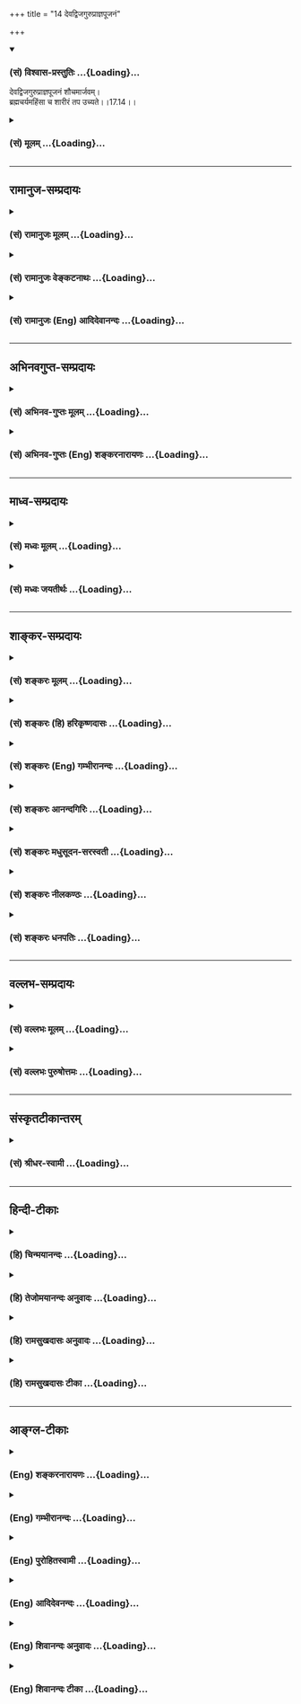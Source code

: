 +++
title = "14 देवद्विजगुरुप्राज्ञपूजनं"

+++
<div class="js_include" newlevelforh1="3" title="(सं) विश्वास-प्रस्तुतिः" unfilled url="/purANam_vaiShNavam/mahAbhAratam/06-bhIShma-parva/03-bhagavad-gItA-parva/saMskRtam/vishvAsa-prastutiH/17_shraddhA-traya-vibhA/14_devadvijaguruprAj.md">
<details open><summary><h3>(सं) विश्वास-प्रस्तुतिः ...{Loading}...</h3></summary>

देवद्विजगुरुप्राज्ञपूजनं शौचमार्जवम्।  
ब्रह्मचर्यमहिंसा च शारीरं तप उच्यते।।17.14।।
</details>
</div>
<div class="js_include collapsed" newlevelforh1="3" title="(सं) मूलम्" unfilled url="/purANam_vaiShNavam/mahAbhAratam/06-bhIShma-parva/03-bhagavad-gItA-parva/saMskRtam/mUlam/17_shraddhA-traya-vibhA/14_devadvijaguruprAj.md">
<details><summary><h3>(सं) मूलम् ...{Loading}...</h3></summary>

देवद्विजगुरुप्राज्ञपूजनं शौचमार्जवम्।  
ब्रह्मचर्यमहिंसा च शारीरं तप उच्यते।।17.14।।
</details>
</div>


_________________
## रामानुज-सम्प्रदायः
<div class="js_include collapsed" newlevelforh1="3" title="(सं) रामानुजः मूलम्" unfilled url="/purANam_vaiShNavam/mahAbhAratam/06-bhIShma-parva/03-bhagavad-gItA-parva/saMskRtam/rAmAnujaH/mUlam/17_shraddhA-traya-vibhA/14_devadvijaguruprAj.md">
<details><summary><h3>(सं) रामानुजः मूलम् ...{Loading}...</h3></summary>

।।17.14।।**देवद्विजगुरुप्राज्ञानां पूजनम्; शौचं** तीर्थस्नानादिकम्;
**आर्जवं** यथावाङ्मनःशारीरवृत्तम् **ब्रह्मचर्यं** योषित्सु
भोग्यताबुद्धियुक्तेक्षणादिरहितत्वम्; **अहिंसा** अप्राणिपीडा; एतत्
**शारीरं तप उच्यते।**

</details>
</div>
<div class="js_include collapsed" newlevelforh1="3" title="(सं) रामानुजः वेङ्कटनाथः" unfilled url="/purANam_vaiShNavam/mahAbhAratam/06-bhIShma-parva/03-bhagavad-gItA-parva/saMskRtam/rAmAnujaH/venkaTanAthaH/17_shraddhA-traya-vibhA/14_devadvijaguruprAj.md">
<details><summary><h3>(सं) रामानुजः वेङ्कटनाथः ...{Loading}...</h3></summary>

  
  
।।17.14।। आहारादीनां सात्त्विकत्वादित्रैविध्ये प्रक्रान्ते तपसः करणभेदेन
त्रैविध्योक्तिः किमर्था इत्यत्राऽऽह -- अथेति। देवद्विजगुरुप्राज्ञानां
सन्निधौ तत्तदुचितः शास्त्रोदित आचार इह पूजनमित्युच्यते। यथा --
प्रशस्तमङ्गल्यदेवायतनचतुष्पथादिप्रदक्षिणमावर्तेत मनसा वा तत्समग्रम्
इत्यादि। तथा -- प्रदक्षिणं व्रजेद्विप्रान् गामश्वत्थं हुताशनम्
इति। आसनेभ्यः समुत्तस्थुर्मानयन्तः पुरोहितम्उर्ध्वं प्राणा
ह्युत्क्रामन्ति यूनः स्थविर आगते (आयति)। अभ्यु(प्रत्यु)त्थानाभिवादाभ्यां
पुनस्तान्प्रतिपद्यते \[मनुः2।120\] इत्यादिना। तथा -- न हायनैर्न पलितैर्न
वित्तैर्न (वित्तेन न) च बन्धुभिः। ऋषयश्चक्रिरे धर्मं योऽनूचानः स नो
महान् \[मनुः2।154\] इति। शुद्धिरूपस्य फलभूतस्य शौचस्य तपस्त्वेन
विभजनायोगात्तद्धेतुमाहतीर्थस्नानादिकमिति। आर्जवस्य शारीरतपस्त्वेन
व्यपदेशार्थं वाङ्मनःकायानामैकरूप्यं शरीरप्रधानतया व्यपदिशतियथा
वाङ्मनश्शारीरवृत्तमिति। ब्रह्मचर्यं च योषित्सु भोग्यताबुद्धिवर्जनम्
इत्याद्यनुसारेणाऽऽह -- योषित्स्विति। तादृशप्रेक्षणादिकमपिस्मरणं कीर्तनं
केलिः प्रेक्षणं गुह्यभाषणम् \[द.स्मृ.7।31\] इत्यादिना मैथुनत्वेन विभज्य
स्मरन्तीति प्रागेव दर्शितम्। अत्रापीक्षणादिरहितत्व ग्रहणं ब्रह्मचर्यस्य
शारीरतपस्त्वज्ञापनाय।  
  

</details>
</div>
<div class="js_include collapsed" newlevelforh1="3" title="(सं) रामानुजः (Eng) आदिदेवानन्दः" unfilled url="/purANam_vaiShNavam/mahAbhAratam/06-bhIShma-parva/03-bhagavad-gItA-parva/saMskRtam/rAmAnujaH/english/AdidevAnandaH/17_shraddhA-traya-vibhA/14_devadvijaguruprAj.md">
<details><summary><h3>(सं) रामानुजः (Eng) आदिदेवानन्दः ...{Loading}...</h3></summary>

17.14 The worship of the gods, the twice-born, preceptors and
enlightened ones; purity, viz., by ablutions in sacred water;
uprightness, viz., bodily action in accordance with the mind;
continence, viz., absence of looking at women etc., considering them as
objcts of pleasure; non-injury, viz., not hurting any being - these
constitute the austerity of the body.

</details>
</div>


_________________
## अभिनवगुप्त-सम्प्रदायः
<div class="js_include collapsed" newlevelforh1="3" title="(सं) अभिनव-गुप्तः मूलम्" unfilled url="/purANam_vaiShNavam/mahAbhAratam/06-bhIShma-parva/03-bhagavad-gItA-parva/saMskRtam/abhinava-guptaH/mUlam/17_shraddhA-traya-vibhA/14_devadvijaguruprAj.md">
<details><summary><h3>(सं) अभिनव-गुप्तः मूलम् ...{Loading}...</h3></summary>

।।17.14 -- 17.16।। देवेत्यादि मानसमुच्यते इत्यन्तम्। आर्जवम् -- ऋजुता।
अगोप्यविषया धृष्टता सत्यमिति अस्यैव स्वरूपनिरूपणं प्रियहितम् इत्यनेन
क्रियते। प्रियं च तत्काले हितं च कालान्तरे। ईदृशं च वाक्यं
सत्यमित्युच्यते न तु यथावृत्तकथनमात्रम् +++(N यथावद्वृत्त -- )+++। भावःआशयः;
तस्य सम्यक् शुद्धिः भावसंशुद्धिः +++(S;;N omit भावसंशुद्धिः )+++।

</details>
</div>
<div class="js_include collapsed" newlevelforh1="3" title="(सं) अभिनव-गुप्तः (Eng) शङ्करनारायणः" unfilled url="/purANam_vaiShNavam/mahAbhAratam/06-bhIShma-parva/03-bhagavad-gItA-parva/saMskRtam/abhinava-guptaH/english/shankaranArAyaNaH/17_shraddhA-traya-vibhA/14_devadvijaguruprAj.md">
<details><summary><h3>(सं) अभिनव-गुप्तः (Eng) शङ्करनारायणः ...{Loading}...</h3></summary>

17.14 See Comment under 17.16

</details>
</div>


_________________
## माध्व-सम्प्रदायः
<div class="js_include collapsed" newlevelforh1="3" title="(सं) मध्वः मूलम्" unfilled url="/purANam_vaiShNavam/mahAbhAratam/06-bhIShma-parva/03-bhagavad-gItA-parva/saMskRtam/madhvaH/mUlam/17_shraddhA-traya-vibhA/14_devadvijaguruprAj.md">
<details><summary><h3>(सं) मध्वः मूलम् ...{Loading}...</h3></summary>

।।17.14।। Sri Madhvacharya did not comment on this sloka.,

</details>
</div>
<div class="js_include collapsed" newlevelforh1="3" title="(सं) मध्वः जयतीर्थः" unfilled url="/purANam_vaiShNavam/mahAbhAratam/06-bhIShma-parva/03-bhagavad-gItA-parva/saMskRtam/madhvaH/jayatIrthaH/17_shraddhA-traya-vibhA/14_devadvijaguruprAj.md">
<details><summary><h3>(सं) मध्वः जयतीर्थः ...{Loading}...</h3></summary>

।।17.14।। Sri Jayatirtha did not comment on this sloka.  
  

</details>
</div>


_________________
## शाङ्कर-सम्प्रदायः
<div class="js_include collapsed" newlevelforh1="3" title="(सं) शङ्करः मूलम्" unfilled url="/purANam_vaiShNavam/mahAbhAratam/06-bhIShma-parva/03-bhagavad-gItA-parva/saMskRtam/shankaraH/mUlam/17_shraddhA-traya-vibhA/14_devadvijaguruprAj.md">
<details><summary><h3>(सं) शङ्करः मूलम् ...{Loading}...</h3></summary>

।।17.14।। --,देवाश्च द्विजाश्च गुरवश्च प्राज्ञाश्च देवद्विजगुरुप्राज्ञाः
तेषां पूजनं **देवद्विजगुरुप्राज्ञपूजनम्; शौचम्; आर्जवम्** ऋजुत्वम्;
**ब्रह्मचर्यम् अहिंसा च** शरीरनिर्वर्त्यं **शारीरं** शरीरप्रधानैः
सर्वैरेव कार्यकरणैः कर्त्रादिभिः साध्यं शारीरं **तपः उच्यते।** पञ्चैते
तस्य हेतवः (गीता 18।15) इति हि वक्ष्यति।।

</details>
</div>
<div class="js_include collapsed" newlevelforh1="3" title="(सं) शङ्करः (हि) हरिकृष्णदासः" unfilled url="/purANam_vaiShNavam/mahAbhAratam/06-bhIShma-parva/03-bhagavad-gItA-parva/saMskRtam/shankaraH/hindI/harikRShNadAsaH/17_shraddhA-traya-vibhA/14_devadvijaguruprAj.md">
<details><summary><h3>(सं) शङ्करः (हि) हरिकृष्णदासः ...{Loading}...</h3></summary>

।।17.14।। अब तीन प्रकारका तप कहा जाता है --, देव; ब्राह्मण; गुरु और
बुद्धिमान्ज्ञानी इन सबका पूजन; शौच -- पवित्रता; आर्जव -- सरलता;
ब्रह्मचर्य और अहिंसा यह सब शरीरसम्बन्धी -- शरीरद्वारा किये जानेवाले तप
कहे जाते हैं अर्थात् शरीर जिनमें प्रधान है; ऐसे समस्त कार्य और करणोंसे
जो कर्ताद्वारा किये जायँ वे शरीरसम्बन्धी तप कहलाते हैं। आगे यह कहेंगे भी
कि उन ( सबकर्मों ) के ये पाँच कारण हैं इत्यादि।

</details>
</div>
<div class="js_include collapsed" newlevelforh1="3" title="(सं) शङ्करः (Eng) गम्भीरानन्दः" unfilled url="/purANam_vaiShNavam/mahAbhAratam/06-bhIShma-parva/03-bhagavad-gItA-parva/saMskRtam/shankaraH/english/gambhIrAnandaH/17_shraddhA-traya-vibhA/14_devadvijaguruprAj.md">
<details><summary><h3>(सं) शङ्करः (Eng) गम्भीरानन्दः ...{Loading}...</h3></summary>

17.14 Deva-dvija-guru-pujanam, the worship of gods, twice-borns,
venerable persons and the wise; saucam, purity; arjavam,
straightforwardness; brahmacarayam, celibacy; and ahimsa, non-injury;
ucyate, are said to be; sariram, bodily; tapah, austerity, austerity
accomplished through the body: that which can be performed by the agent,
etc. \[See 18. 13-15.-Tr.\], (i.e.) with the whole group of body and
organs, in which the body predominates; for the Lord will say, 'these
five are its causes' (18.15).

</details>
</div>
<div class="js_include collapsed" newlevelforh1="3" title="(सं) शङ्करः आनन्दगिरिः" unfilled url="/purANam_vaiShNavam/mahAbhAratam/06-bhIShma-parva/03-bhagavad-gItA-parva/saMskRtam/shankaraH/AnandagiriH/17_shraddhA-traya-vibhA/14_devadvijaguruprAj.md">
<details><summary><h3>(सं) शङ्करः आनन्दगिरिः ...{Loading}...</h3></summary>

।।17.14।। सात्त्विकादिभावं निरूपयितुं सर्वस्य तपसः स्वरूपं त्रिविधं
निरूपयति -- **अथेति।** तत्र शारीरं तपो निर्दिशति -- **देवेति।** देवा
ब्रह्मविष्णुशिवादयः; द्विजाः पूज्यपूज्यत्वाद्विजोत्तमाः; गुरवः
पित्रादयः; प्राज्ञाः पण्डिता विदितवेदितव्यास्तेषां पूजनं
प्रणामशुश्रूषादि शौचं मृज्जलाभ्यां शरीरशोधनम्; आर्जवमृजुत्वं
विहितप्रतिषिद्धयोरेकरूपप्रवृत्तिनिवृत्तिमत्त्वं; ब्रह्मचर्यं
मैथुनासमाचरणम्; अहिंसा प्राणिनामपीडनम्। शरीरमात्रनिर्वर्त्यत्वमस्य तपसः
संभवतीति मत्वा विशिनष्टि -- **शारीरेति।** कथं कर्त्रादिसाध्यत्वे तपसः
शारीरत्वं शारीरत्वे वा कथं कर्त्रादिसाध्यत्वमित्याशङ्क्याह --
**पञ्चेति।**

</details>
</div>
<div class="js_include collapsed" newlevelforh1="3" title="(सं) शङ्करः मधुसूदन-सरस्वती" unfilled url="/purANam_vaiShNavam/mahAbhAratam/06-bhIShma-parva/03-bhagavad-gItA-parva/saMskRtam/shankaraH/madhusUdana-sarasvatI/17_shraddhA-traya-vibhA/14_devadvijaguruprAj.md">
<details><summary><h3>(सं) शङ्करः मधुसूदन-सरस्वती ...{Loading}...</h3></summary>

।।17.14।। क्रमप्राप्तस्य तपसः सात्त्विकादिभेदं कथयितुं
शारीरवाचिकमानसभेदेन तस्य त्रैविध्यमाह त्रिभिः -- देवद्विजेत्यादिना। देवा
ब्रह्मविष्णुशिवसूर्याग्निदुर्गादयः; द्विजा द्विजातयो ब्राह्मणाः; गुरवः
पितृमात्राचार्यादयः; प्राज्ञाः पण्डिता विदितवेदतदुपकरणार्थास्तेषां पूजनं
प्रणामशुश्रूषादि यथाशास्त्रं; शौचं मृज्जलाभ्यां शरीरशोधनं;
आर्जवमकौटिल्यं भावशुद्धिशब्देन मानसे तपसि वक्ष्यति; शारीरं त्वार्जवं
विहितप्रतिषिद्धयोरेकरूपप्रवृत्तिनिवृत्तिशालित्वं; ब्रह्मचर्यं
निषिद्धमैथुननिवृत्तिः; अहिंसाऽशास्त्रप्राणिपीडनाभावः।
चकारादस्तेयापरिग्रहावपि। शारीरं शरीरप्रधानैः कर्त्रादिभिः साध्यं नतु
केवलेन शरीरेण। पञ्चैते तस्य हेतव इति हि वक्ष्यतीत्थं शारीरं तप उच्यते।

</details>
</div>
<div class="js_include collapsed" newlevelforh1="3" title="(सं) शङ्करः नीलकण्ठः" unfilled url="/purANam_vaiShNavam/mahAbhAratam/06-bhIShma-parva/03-bhagavad-gItA-parva/saMskRtam/shankaraH/nIlakaNThaH/17_shraddhA-traya-vibhA/14_devadvijaguruprAj.md">
<details><summary><h3>(सं) शङ्करः नीलकण्ठः ...{Loading}...</h3></summary>

।।17.14।। देवाः विष्ण्वाद्याः; द्विजा ब्राह्मणाः; गुरवो
मातृपित्राचार्यादयः; प्राज्ञाः ब्रह्मनिष्ठाः; तेषां पूजनम्।
आर्जवमकौटिल्यम्।

</details>
</div>
<div class="js_include collapsed" newlevelforh1="3" title="(सं) शङ्करः धनपतिः" unfilled url="/purANam_vaiShNavam/mahAbhAratam/06-bhIShma-parva/03-bhagavad-gItA-parva/saMskRtam/shankaraH/dhanapatiH/17_shraddhA-traya-vibhA/14_devadvijaguruprAj.md">
<details><summary><h3>(सं) शङ्करः धनपतिः ...{Loading}...</h3></summary>

।।17.14।। एवं हानादानार्थ यज्ञत्रैविध्यं विभज्य तपसः सात्त्विकादिभावं
निरुपयितुं सर्वस्य तस्य त्रिविधं स्वरुपं प्रथममाह त्रिभिः। देवाः
ब्रह्मविष्णुशिवादयः; द्विजाः पूज्यत्वात् द्विजोत्तमाः; गुरवः
पित्राचार्यादयः; प्राज्ञाः पण्डिताः विदितवेद्याः
तेषां,प्रणामशुश्रूषादिना पूजनम्; शौचं मृज्जलाभ्यां शरीरशोधनं; आर्जवं
ऋजुत्वं विहितनिषिद्धयोरेकरुपप्रवृत्तिनिवृत्तित्वम्; ब्रह्मचर्यं
प्रतिषिद्धमैथुनासमाचरणम्; अहिंसा प्राणिनामपीडनम्।
चकालोऽस्तेयादिसमुच्चयार्थः। शरीरनिर्वर्त्यं शारीरं शरीरप्रधानैः सर्वैरेव
कर्त्रादिभिः साध्यं शारीरं तप उच्यते। अधिष्ठानं तथा कर्ता करणं च
पृथग्विधम्। विविधाश्च पृथक्टेष्टा दैवं चैवात्र
पञ्चमम्।। शरीरवाङ्गनोभिर्यत्कर्म प्रारभते नरः। न्याध्यं वा विपरीतं वा
पञ्चैते तस्य हेतवः इति वक्ष्यमाणत्वात्।

</details>
</div>


_________________
## वल्लभ-सम्प्रदायः
<div class="js_include collapsed" newlevelforh1="3" title="(सं) वल्लभः मूलम्" unfilled url="/purANam_vaiShNavam/mahAbhAratam/06-bhIShma-parva/03-bhagavad-gItA-parva/saMskRtam/vallabhaH/mUlam/17_shraddhA-traya-vibhA/14_devadvijaguruprAj.md">
<details><summary><h3>(सं) वल्लभः मूलम् ...{Loading}...</h3></summary>

।।17.14।। तपसः सात्त्विकादिभेदं दर्शयितुं प्रथमं तावच्छरीरादिभेदमाह
त्रिभिः देवेति। देवेत्यारभ्य मानसमुच्यते इत्यन्तं सुगमम्।

</details>
</div>
<div class="js_include collapsed" newlevelforh1="3" title="(सं) वल्लभः पुरुषोत्तमः" unfilled url="/purANam_vaiShNavam/mahAbhAratam/06-bhIShma-parva/03-bhagavad-gItA-parva/saMskRtam/vallabhaH/puruShottamaH/17_shraddhA-traya-vibhA/14_devadvijaguruprAj.md">
<details><summary><h3>(सं) वल्लभः पुरुषोत्तमः ...{Loading}...</h3></summary>

  
  
।।17.14।। अथ यज्ञानन्तरं तपसः प्रतिज्ञातत्वात् तपसस्त्रैविध्यं वक्तुं;
तस्य च शरीरवाङ्मनोभेदेन त्रिविधत्वात्तत्ति्रतयनिरूपणपूर्वकं
त्रैविध्यकथनार्थं शारीरादिकत्रयमाह -- देवद्विजेति त्रयेण। देवाः
ब्रह्माद्याः; द्विजाः वेदैकनिष्ठाः; गुरवः सरहस्यमन्त्रोपदेष्टारः;
प्राज्ञाः पण्डिताः शास्त्रपरिनिष्ठितबुद्धयः; तेषां पूजनं यथाविधि। शौचं
मृदादिना; आर्जवं ऋजुता; ब्रह्मचर्यं इन्द्रियनिग्रहः; अहिंसा
परद्रोहराहित्यं; चकारेणेर्प्यादयः। एतत्सर्वं शारीरं शरीरसम्बन्धि तप
उच्यते कथ्यते इत्यर्थः।  
  

</details>
</div>


_________________
## संस्कृतटीकान्तरम्
<div class="js_include collapsed" newlevelforh1="3" title="(सं) श्रीधर-स्वामी" unfilled url="/purANam_vaiShNavam/mahAbhAratam/06-bhIShma-parva/03-bhagavad-gItA-parva/saMskRtam/shrIdhara-svAmI/17_shraddhA-traya-vibhA/14_devadvijaguruprAj.md">
<details><summary><h3>(सं) श्रीधर-स्वामी ...{Loading}...</h3></summary>

।।17.14।। तपसः सात्त्विकादिभेदं दर्शयितुं प्रथमं तावच्छरीरादिभेदेन तस्य
त्रैविध्यमाह **-- देवद्विजेति त्रिभिः।** प्राज्ञा गुरुव्यतिरिक्ता
अन्येऽपि तत्त्वविदः। देवब्राह्मणादिपूजनं शौचादिकं शारीरं शरीरनिवर्त्यं
तप उच्यते।

</details>
</div>


_________________
## हिन्दी-टीकाः
<div class="js_include collapsed" newlevelforh1="3" title="(हि) चिन्मयानन्दः" unfilled url="/purANam_vaiShNavam/mahAbhAratam/06-bhIShma-parva/03-bhagavad-gItA-parva/hindI/chinmayAnandaH/17_shraddhA-traya-vibhA/14_devadvijaguruprAj.md">
<details><summary><h3>(हि) चिन्मयानन्दः ...{Loading}...</h3></summary>

।।17.14।। देव; द्विज; गुरु और ज्ञानी जनों का पूजन अपने आराध्य के साथ
तादात्म्य बनाये रखने की साधना पूजा कहलाती है। इस पूजा के फलस्वरूप पूजक
अपने आराध्य के गुणों से सम्पन्न हो जाता है। नैतिक विकास एवं सांस्कृतिक
उन्नति का उपाय यह पूजन ही है। यह बहुत कुछ चुम्बकीकरण की स्पर्शविधि के
समान ही है। जो पुरुष अपने व्यक्तित्व के प्रतिबन्धनों से मुक्त होना चाहता
है; उसको अपने आराध्य आदर्श (देव) के प्रति श्रद्धा और भक्ति; आदर और
सम्मान का भाव होना अत्यावश्यक है। उसी प्रकार; जिन सत्पुरुषों ने इस आदर्श
को प्रस्तुत किया उन द्विजों (ब्राह्मणों) के प्रति तथा उपदेष्टा गुरु और
इस आदर्श के अनुमोदक ज्ञानी जनों के प्रति भी वही भक्ति भाव होना
चाहिए। द्विज इस शब्द का वाच्यार्थ है वह व्यक्ति जो दो बार जन्मा हो । यह
शब्द ब्राह्मणों का सूचक है और ब्रह्मवित् पुरुष को ही ब्राह्मण कहते हैं।
माता के गर्भ से जन्म लेने पर सभी मनुष्य एक समान ही होते हैं। यद्यपि
सबमें बौद्धिक क्षमता और सुन्दरता होती है; परन्तु उसके साथ ही अनेक नैतिक
दोष भी होते हैं। हम एक गर्भ से तो मुक्त होते हैं परन्तु प्रकृति की जड़
उपाधियों के गर्भ में बन्धे ही रहते हैं इन उपाधियों के तादात्म्य से स्वयं
को मुक्त कर अपने आत्मस्वरूप के परमानन्द में निष्ठा प्राप्त करना ही दूसरा
जन्म माना जाता है। इसलिए आत्मानुभवी पुरुष को द्विज कहा जाता है। शौच और
सरलता शरीर की स्वच्छता के साथसाथ आसपास के वातावरण की स्वच्छता की ओर भी
साधक को ध्यान देना चाहिए। यह बाह्य शुद्धि ही यहाँ शौच शब्द से इंगित की
गयी है। उसी प्रकार साधक के बाह्य व्यवहार में सरलता होनी चाहिए। कुटिलता
के कारण व्यक्तित्व के विभाजन की आशंका बनी रहती है। ऐसे विभाजित पुरुष के
मन का सन्तुलन; सार्मथ्य और शान्ति नष्ट हो जाती है। ब्रह्मचर्य सदैव
ब्रह्मस्वरूप में रमने के स्वभाव को ही ब्रह्मचर्य कहते हैं। यह रमण तब तक
संभव नहीं हो सकता जब तक हमारा शरीर और मन विषयोपभोगों से विरत नहीं होता
है। इसलिए; इन्द्रियों व मन के संयम को भी ब्रह्मचर्य की संज्ञा प्रदान की
गयी है। जैसे; मेडिकल कालेज में प्रवेश प्राप्त कर लेने पर ही विद्यार्थी
को डाक्टर कहा जाने लगता है; क्योंकि उसका साध्य तब दूर नहीं रह
जाता। अहिंसा किसी भी प्राणी को पीड़ा न पहुँचाने का नाम ही अहिंसा है। जीवन
में; जाने या अनजाने किसी प्राणी को कदापि शारीरिक पीड़ा न पहुँचाना असम्भव
है। परन्तु अपने मन में हिंसा का भाव कभी न आने देना चाहिए; और तब
अपरिहार्य शारीरिक पीड़ा भी कल्याण कारक हो सकती है। उदाहरणार्थ; एक शल्य
चिकित्सक के द्वारा रोगी को दिया गया शारीरिक कष्ट रोगी के लिए कल्याण कारक
ही सिद्ध होता है। उस चिकित्सक की दृष्टि से यह अहिंसा ही है। उपर्युक्त
पूजनादि साधनाओं में शरीर की प्रधानता होने से उन्हें शरीर तप कहा गया
है। तप का अर्थ शरीर उत्पीड़न ही नहीं है। वस्तुत; तप तो वह विवेकपूर्ण जीवन
पद्धति है; जिसके द्वारा हम अपनी समस्त शक्तियों के अपव्यय को अवरुद्ध कर
उनका संचय कर सकते हैं। नई शक्तियों को प्राप्त कर उनका संचय करना और
तत्पश्चात् उनका रचनात्मक कार्यों में प्रयोग करना यह सम्पूर्ण योजना तप
शब्द के व्यापक अर्थ में समाविष्ट है। ऐसे विवेकपूर्ण तप को यहाँ वास्तविक
शरीर तप के रूप में प्रमाणित किया गया है। अब; अगले श्लोक में वाङ्मय (वाणी
संबंधी) तप को बताते हैं

</details>
</div>
<div class="js_include collapsed" newlevelforh1="3" title="(हि) तेजोमयानन्दः अनुवादः" unfilled url="/purANam_vaiShNavam/mahAbhAratam/06-bhIShma-parva/03-bhagavad-gItA-parva/hindI/tejomayAnandaH/anuvAdaH/17_shraddhA-traya-vibhA/14_devadvijaguruprAj.md">
<details><summary><h3>(हि) तेजोमयानन्दः अनुवादः ...{Loading}...</h3></summary>

।।17.14।। देव, द्विज (ब्राह्मण), गुरु और ज्ञानी जनों का पूजन, शौच, आर्जव
(सरलता), ब्रह्मचर्य और अहिंसा, यह शरीर संबंधी तप कहा जाता है।।

</details>
</div>
<div class="js_include collapsed" newlevelforh1="3" title="(हि) रामसुखदासः अनुवादः" unfilled url="/purANam_vaiShNavam/mahAbhAratam/06-bhIShma-parva/03-bhagavad-gItA-parva/hindI/rAmasukhadAsaH/anuvAdaH/17_shraddhA-traya-vibhA/14_devadvijaguruprAj.md">
<details><summary><h3>(हि) रामसुखदासः अनुवादः ...{Loading}...</h3></summary>

।।17.14।। देवता, ब्राह्मण, गुरुजन और जीवन्मुक्त महापुरुषका पूजन करना,
शुद्धि रखना, सरलता, ब्रह्मचर्यका पालन करना और हिंसा न करना -- यह
शरीरसम्बन्धी तप कहा जाता है।

</details>
</div>
<div class="js_include collapsed" newlevelforh1="3" title="(हि) रामसुखदासः टीका" unfilled url="/purANam_vaiShNavam/mahAbhAratam/06-bhIShma-parva/03-bhagavad-gItA-parva/hindI/rAmasukhadAsaH/TIkA/17_shraddhA-traya-vibhA/14_devadvijaguruprAj.md">
<details><summary><h3>(हि) रामसुखदासः टीका ...{Loading}...</h3></summary>

।।17.14।।***व्याख्या --***  **देवद्विजगुरुप्राज्ञपूजनम् --** यहाँ देव
शब्द मुख्यरूपसे विष्णु; शङ्कर; गणेश; शक्ति और सूर्य -- इन पाँच
ईश्वरकोटिके देवताओंके लिये आया है। इन पाँचोंमें जो अपना इष्ट है; जिसपर
अधिक श्रद्धा है; उसका निष्कामभावसे पूजन करना चाहिये **(टिप्पणी प₀
849.2)**। बारह आदित्य; आठ वसु; ग्यारह रुद्र और दो अश्विनीकुमार -- ये
तैंतीस शास्त्रोक्त देवता भी देव शब्दके अन्तर्गत आते हैं। यज्ञ; तीर्थ;
व्रत आदिमें; दीपमालिका आदि विशेष पर्वोंमें और जातकर्म; चूड़ाकर्म;
यज्ञोपवीत; विवाह आदि संस्कारोंके समय जिन देवताओंके पूजनका शास्त्रोंमें
विधान आता है; उन सब देवताओंको भी देव शब्दके अन्तर्गत मानना चाहिये। इन
देवताओंका यथावसर पूजन करनेके लिये शास्त्रोंकी आज्ञा है। अतः हमें तो केवल
शास्त्रमर्यादाको सुरक्षित रखनेके लिये अपना कर्तव्य समझकर निष्कामभावसे
इनका पूजन करना है -- ऐसे भावसे इन देवताओंका भी यथावसर पूजन करना चाहिये।
तात्पर्य है कि शास्त्रोंने जिनजिन तिथि; वार; नक्षत्र; आदिके दिन जिनजिन
देवताओंका पूजन करनेका विधान बताया है; उनउन तिथि आदिके दिन उनउन देवताओंका
पूजन करना चाहिये।**द्विज** शब्द ब्राह्मण; क्षत्रिय और वैश्य -- इन
तीनोंका वाचक हैं परन्तु यहाँ पूजनका विषय होनेसे इसे केवल ब्राह्मणका ही
वाचक समझना चाहिये; क्षत्रिय और वैश्यका नहीं। जिनसे हमें शिक्षा प्राप्त
होती है; ऐसे हमारे मातापिता बड़ेबूढ़े; कुलके आचार्य; पढ़ानेवाले अध्यापक
और आश्रम; अवस्था; विद्या आदिमें जो हमारेसे बड़े हैं; उन सभीको गुरु
शब्दके अन्तर्गत समझना चाहिये। द्विज (ब्राह्मण) एवं अपने मातापिता; आचार्य
आदि गुरुजनोंकी आज्ञाका पालन करना; उनकी सेवा करना और उनकी प्रसन्नता
प्राप्त करना तथा पत्रपुष्प; आरती आदिसे उनकी पूजा करना -- यह सब उनका पूजन
है। यहाँ **प्राज्ञ** शब्द जीवन्मुक्त महापुरुषके लिये आया है। यदि वह वर्ण
और आश्रममें ऊँचा होता; तो द्विज पदमें आ जाता और यदि शरीरके सम्बन्धमें
(जन्म और विद्यासे) बड़ा होता; तो गुरु पदमें आ जाता। इसलिये जो वर्ण और
आश्रममें ऊँचा नहीं है एवं जिसके साथ गुरुका सम्बन्ध भी नहीं है -- ऐसे
तत्त्वज्ञ महापुरुषको यहाँ प्राज्ञ कहा गया है। ऐसे जीवन्मुक्त महापुरुषके
वचनोंका; सिद्धान्तोंका आदर करते हुए उनके अनुसार अपना जीवन बनाना ही
वास्तवमें उसका पूजन है। वास्तवमें देखा जाय तो द्विज और गुरु तो सांसारिक
दृष्टिसे आदरणीय हैं; पूजनीय हैं परन्तु प्राज्ञ (जीवन्मुक्त) तो
आध्यात्मिक दृष्टिसे आदरणीय -- पूजनीय है। अतः जीवन्मुक्तका हृदयसे आदर
करना चाहिये क्योंकि केवल बाहरी (बाह्य दृष्टिसे) आदर ही आदर नहीं है;
प्रत्युत हृदयका आदर ही वास्तविक आदर है; पूजन है।**शौचम्** **--** जल;
मृत्तिका आदिसे शरीरको पवित्र बनानेका नाम शौच है। शारीरिक शुद्धिसे
अन्तःकरणकी शुद्धि होती है।  
  
**शौचात्स्वाङ्गजुगुप्सा परैरसंसर्गः।** (योगदर्शन 2। 40)शौचसे अपने
शरीरमें घृणा होगी कि हम इस शरीरको रातदिन इतना साफ करते हैं; फिर भी इससे
मल; मूत्र; पसीना; नाकका कफ; आँख और कानकी मैल; लार; थूक आदि निकलते ही
रहते हैं। यह शरीर हड्डी; मांस; मज्जा आदि घृणित (अपवित्र) चीजोंका बना हुआ
है। इस हड्डीमाँसके थैलेमें तोलाभर भी कोई शुद्ध; पवित्र; निर्मल और
सुगन्धयुक्त वस्तु नहीं है। यह केवल गंदगीका पात्र है। इसमें कोरी
मलिनताहीमलिनता भरी पड़ी है। यह केवल मलमूत्र पैदा करनेकी एक फैक्टरी है;
मशीन है। इस प्रकार शरीरकी अशुद्धि; मलिनताका ज्ञान होनेसे मनुष्य शरीरसे
ऊँचा उठ जाता है। शरीरसे ऊँचा उठनेपर उसको वर्ण; आश्रम; अवस्था आदिको लेकर
अपनेमें बड़प्पनका अभिमान नहीं होता। इन्हीं बातोंके लिये शौच रखा जाता
है। आजकल प्रायः लोग कहते हैं कि जो शौचाचार रखते हैं; वे तो दूसरोंका अपमान
करते हैं; दूसरोंसे घृणा करते हैं। उनका ऐसे कहना बिलकुल गलत है क्योंकि
शौचका फल यह नहीं बताया गया कि तुम दूसरोंका तिरस्कार करो; प्रत्युत यह
बताया गया कि इससे दूसरोंके साथ संसर्ग नहीं होगा -- **परैरसंसर्गः।**
तात्पर्य है कि शरीरमात्रसे ग्लानि हो जायगी कि ये सब पुतले ऐसे ही अशुद्ध
हैं। जैसे; मिट्टीके ढेलेको जलसे धोते चले जायँ; तो अन्तमें वह सब (गलकर)
समाप्त हो जायगा; पर उसमें मिट्टीके सिवाय कोई बढ़िया चीज नहीं मिलेगी ऐसे
ही शरीरको कितना ही शुद्ध करते रहें; पर वह कभी शुद्ध होगा नहीं क्योंकि
इसके मूलमें ही अशुद्धि है -- **स्थानाद्
बीजादुपष्टम्भान्निःस्यन्दान्निधनादपि।  
  
** कायमाधेयशौचत्वात् पण्डिता ह्यशुचिं विदुः।। (योगदर्शन 2। 5 का
व्यासभाष्य) विद्वान् लोग शरीरको स्थान (माताके उदरमें स्थित); बीज
(मातापिताके रजोवीर्यसे उद्भूत); उपष्टम्भ (खायेपीये हुए आहारके रससे
परिपुष्ट); निःस्यन्द (मल; मूत्र; थूक; लार; स्वेद आदि स्रावसे युक्त);
निधन (मरणधर्मा) और आधेय शौच (जलमृत्तिका आदिसे प्रक्षालित करनेयोग्य)
होनेके कारण अपवित्र मानते हैं। **आर्जवम् --** शरीरकी ऐंठअकड़का त्याग
करके उठने; बैठने आदि शारीरिक क्रियाओंको सीधीसरलतासे करनेका नाम आर्जव है।
अभिमान अधिक होनेसे ही शरीरमें टेढ़ापन आता है। अतः जो अपना कल्याण चाहता
है; ऐसे साधकको अपनेमें अभिमान नहीं रखना चाहिये। निरभिमानता होनेसे
शरीरमें और शरीरकी चलने; उठने; बैठने; बोलने; देखने आदि सभी क्रियाओंमें
स्वाभाविक ही सरलता आ जाती है; जो आर्जव है।  
  
**ब्रह्मचर्यम् --** ये आठ क्रियाएँ ब्रह्मचर्यको भंग करनेवाली हैं -- (1)
पहले कभी स्त्रीसङ्ग किया है; उसको याद करना; (2) स्त्रियोंसे रागपूर्वक
बातें करना; (3) स्त्रियोंके साथ हँसीदिल्लगी करना; (4) स्त्रियोंकी तरफ
रागपूर्वक देखना; (5) स्त्रियोंके साथ एकान्तमें बातें करना; (6) मनमें
स्त्रीसङ्गका संकल्प करना; (7) स्त्रीसङ्गका पक्का विचार करना और (8)
साक्षात् स्त्रीसङ्ग करना। ये आठ प्रकारके मैथुन विद्वानोंने बतायें हैं
**(टिप्पणी प₀ 851.1)**। इनमेंसे कोई भी क्रिया कभी न हो; उसका नाम
ब्रह्मचर्य है। ब्रह्मचारी; वानप्रस्थ और संन्यासी -- इन तीनोंका तो बिलकुल
ही वीर्यपात नहीं होना चाहिये और न ऐसा संकल्प ही होना चाहिये। गृहस्थ केवल
सन्तानार्थ शास्त्रविधिके अनुसार ऋतुकालमें स्त्रीसङ्ग करता है; तो वह
गृहस्थाश्रममें रहता हुआ भी ब्रह्मचारी माना जाता है। विधवाओंके विषयमें भी
ऐसी ही बात आती है कि जो स्त्री अपने पतिके रहते पातिव्रतधर्मका पालन करती
रही है और पतिकी मृत्युके बाद ब्रह्मचर्य धर्मका,पालन करती है; उस विधवाकी
वही गति होती है; जो आबाल ब्रह्मचारीकी होती है।  
  
वास्तवमें तो **ब्रह्मचारिव्रते स्थितः** (गीता 6। 14) -- ब्रह्मचारीके
व्रतमें स्थित रहना ही ब्रह्मचर्य है। परन्तु इसमें भी यदि स्वप्नदोष हो
जाय अथवा प्रमेह आदि शरीरकी खराबीसे वीर्यपात हो जाय; तो उसे
ब्रह्मचर्यभङ्ग नहीं माना गया है। भीतरके भावोंमें गड़बड़ी आनेसे जो
वीर्यपात आदि होते हैं; वही ब्रह्मचर्यभङ्ग माना गया है। कारण कि
ब्रह्मचर्यका भावोंके साथ सम्बन्ध है। इसलिये ब्रह्मचर्यका पालन करनेवालेको
चाहिये कि अपने भाव शुद्ध रखनेके लिये वह अपने मनको परस्त्रीकी तरफ कभी
जाने ही न दे। सावधानी रखनेपर कभी मन चला भी जाय; तो भीतरमें यह दृढ़ विचार
रखे कि यह मेरा काम नहीं है; मैं ऐसा काम करूँगा ही नहीं क्योंकि मेरा
ब्रह्मचर्यपालन करनेका पक्का विचार है मैं ऐसा काम कैसे कर सकता
हूँ**अहिंसा --** सभी प्रकारकी हिंसाका अभाव अहिंसा है। हिंसा स्वार्थ;
क्रोध; लोभ और मोह(मूढ़ता) को लेकर होती है। जैसे; अपने स्वार्थमें आकर
किसीका धन दबा लिया; दूसरोंका नुकासन करा दिया -- यह स्वार्थ को लेकर हिंसा
है। क्रोधमें आकर किसीको थोड़ी चोट पहुँचायी; ज्यादा चोट पहुँचायी अथवा
खत्म ही कर दिया -- यह क्रोध को लेकर हिंसा है। चमड़ा मिलेगा; मांस मिलेगा;
इसके लिये किसी पशुको मार दिया अथवा धनके कारण किसीको मार दिया -- यह लोभ
को लेकर हिंसा है। रास्तेपर चलतेचलते किसी कुत्तेको लाठी मार दी; वृक्षकी
डाली तोड़ दी; किसी घासको ही तोड़ दिया; किसीको ठोकर मार दी; तो इसमें न
क्रोध है; न लोभ है और न कुछ मिलनेकी सम्भावना ही है -- यह मोह (मूढ़ता) को
लेकर हिंसा है। अहिंसामें इन सभी हिंसाओंका अभाव है **(टिप्पणी प₀
851.2)**।**शारीरं तप उच्यते --** देव आदिका पूजन; शौच; आर्जव; ब्रह्मचर्य
और अहिंसा -- यह पाँच प्रकारका,शारीरिक तप कहा गया है। इस शारीरिक तपमें
तीर्थ; व्रत; संयम आदि भी ले लेने चाहिये।  
  
जब कष्ट उठाना पड़ता है; तपन होती है; तब वह तप होता है परन्तु उपर्युक्त
शारीरिक तपमें तो ऐसी कोई बात नहीं है; फिर यह तप किस प्रकार हुआ कष्ट
उठाकर जो तप किया जाता है; वह वास्तवमें श्रेष्ठ कोटिका तप नहीं है। तपमें
कष्टकी मुख्यता रखनेवालोंको भगवान्ने **आसुरनिश्चयान्** (17। 6) -- आसुर
निश्चयवाले बताया है। तप तो वही श्रेष्ठ है; जिसमें उच्छृङ्खल वृत्तियोंको
रोककर शास्त्र; कुलपरम्परा और लोकपरम्पराकी मर्यादाके अनुसार संयमपूर्वक
चलना होता है। ऐसे ही साधन करते हुए स्वाभाविक ही देश; काल; परिस्थिति;
घटना आदि अपने विपरीत आ जायँ; तो उनको साधनसिद्धिके लिये प्रसन्नतापूर्वक
सहना भी तप है। इस तपमें शरीर; इन्द्रिय; मन आदिका संयम होता है।  
  
अष्टाङ्गयोगमें जहाँ यमनियमादि आठ अङ्गोंका वर्णन किया गया है **(टिप्पणी
प₀ 851.3)**; वहाँ यम को सबसे पहले बताया है। यद्यपि पाँच ही यम हैं --
**अहिंसासत्यास्तेयब्रह्मचर्यापरिग्रहा यमाः** (योगदर्शन 2। 30) और पाँच ही
नियम हैं -- **शौचसन्तोषतपःस्वाध्यायेश्वरप्रणिधानानि नियमाः** (योगदर्शन
2। 32); तथापि इन दोनोंमेंसे नियमकी अपेक्षा यमकी ज्यादा महिमा है। कारण कि
नियम में व्रतोंका पालन करना पड़ता है और यम में इन्द्रियों; मन आदिका संयम
करना पड़ता है **(टिप्पणी प₀ 851.4)**।  
  
लोगोंकी दृष्टिमें यह बात हो सकती है कि शरीरको कष्ट देना तप है और आरामसे
रहकर संयम करना; त्याग करना तप नहीं है परंतु वास्तवमें देखा जाय तो समस्त
सांसारिक विषयोंमें अनासक्त होकर जो संयम; त्याग किया जाता है; वह तपसे कम
नहीं है; प्रत्युत पारमार्थिक मार्गमें उसीका ऊँचा दर्जा है। कारण कि
त्यागसे परमात्माकी प्राप्ति होती है -- **त्यागाच्छान्तिरनन्तरम्** (गीता
12। 12)। केवल बाहरी तपसे परमात्माकी प्राप्ति नहीं बतायी गयी है किंतु
अन्तःकरणकी शुद्धिका कारण होनेसे वह तप परमात्मप्राप्तिमें सहायक हो सकता
है। इसलिये साधकको मुख्यरूपसे यमोंका सेवन करते हुए समयसमयपर नियमोंका
भी,पालन करते रहना चाहिये।

</details>
</div>


_________________
## आङ्ग्ल-टीकाः
<div class="js_include collapsed" newlevelforh1="3" title="(Eng) शङ्करनारायणः" unfilled url="/purANam_vaiShNavam/mahAbhAratam/06-bhIShma-parva/03-bhagavad-gItA-parva/english/shankaranArAyaNaH/17_shraddhA-traya-vibhA/14_devadvijaguruprAj.md">
<details><summary><h3>(Eng) शङ्करनारायणः ...{Loading}...</h3></summary>

17.14. The worship to the gods, to the twice-born, to the elders and to
the wise; the purity, the honesty, the state of continence, and the
harmlessness-all this is said to be bodily austerity.

</details>
</div>
<div class="js_include collapsed" newlevelforh1="3" title="(Eng) गम्भीरानन्दः" unfilled url="/purANam_vaiShNavam/mahAbhAratam/06-bhIShma-parva/03-bhagavad-gItA-parva/english/gambhIrAnandaH/17_shraddhA-traya-vibhA/14_devadvijaguruprAj.md">
<details><summary><h3>(Eng) गम्भीरानन्दः ...{Loading}...</h3></summary>

17.14 The worship of gods, twice-borns, venerable persons and the wise;
purity, straightforwardness, celibacy and non-injury,-are said to be
bodily austerity.

</details>
</div>
<div class="js_include collapsed" newlevelforh1="3" title="(Eng) पुरोहितस्वामी" unfilled url="/purANam_vaiShNavam/mahAbhAratam/06-bhIShma-parva/03-bhagavad-gItA-parva/english/purohitasvAmI/17_shraddhA-traya-vibhA/14_devadvijaguruprAj.md">
<details><summary><h3>(Eng) पुरोहितस्वामी ...{Loading}...</h3></summary>

17.14 Worship of God and the Master; respect for the preacher and the
philosopher; purity, rectitude, continence and harmlessness - all this
is physical austerity.

</details>
</div>
<div class="js_include collapsed" newlevelforh1="3" title="(Eng) आदिदेवनन्दः" unfilled url="/purANam_vaiShNavam/mahAbhAratam/06-bhIShma-parva/03-bhagavad-gItA-parva/english/AdidevanandaH/17_shraddhA-traya-vibhA/14_devadvijaguruprAj.md">
<details><summary><h3>(Eng) आदिदेवनन्दः ...{Loading}...</h3></summary>

17.14 Worship of the gods, the twice-born, the preceptors, the
enlightened ones, purity, uprightness, continence and non-injury, these
are called austerity of the body.

</details>
</div>
<div class="js_include collapsed" newlevelforh1="3" title="(Eng) शिवानन्दः अनुवादः" unfilled url="/purANam_vaiShNavam/mahAbhAratam/06-bhIShma-parva/03-bhagavad-gItA-parva/english/shivAnandaH/anuvAdaH/17_shraddhA-traya-vibhA/14_devadvijaguruprAj.md">
<details><summary><h3>(Eng) शिवानन्दः अनुवादः ...{Loading}...</h3></summary>

17.14 Worship of the gods, the twice-born, the teachers and the wise,
purity, straightforwardness, celibacy and non-injury are called the
austerities of the body.

</details>
</div>
<div class="js_include collapsed" newlevelforh1="3" title="(Eng) शिवानन्दः टीका" unfilled url="/purANam_vaiShNavam/mahAbhAratam/06-bhIShma-parva/03-bhagavad-gItA-parva/english/shivAnandaH/TIkA/17_shraddhA-traya-vibhA/14_devadvijaguruprAj.md">
<details><summary><h3>(Eng) शिवानन्दः टीका ...{Loading}...</h3></summary>

17.14 देवद्विजगुरुप्राज्ञपूजनम् worship of the gods; the twicorn; the
teachers and the wise; शौचम् purity; आर्जवम् straightforwardness;
ब्रह्मचर्यम् celibacy; अहिंसा noninjury; च and; शारीरम् of the body; तपः
austerity; उच्यते is called.Commentary Tapas Austerity or
selfdiscipline.Using the feet in pilgrimage to the sacred temples using
the hands in cleaning the temples; in collecting the materials of
worship of God; and in performing worship prostrations to the Brahmanas;
preceptors and the wise continence and noninjury; constitute physical
austerity. The body is used in the service of the parents and
preceptors; the poor and the sick. This is also bodily austerity. That
austerity which is done by the body is physical austerity. The physical
body is the chief agent in doing such austerity. Hence this is called
physical austerity. The practice of nonstealing and noncovetousness are
also included in physical austerity.He who has realised I am Brahman is
a wise man (Prajna). A Sudra also may be a wise man. Though Vidura was a
Sudra he was a sage. That is the reason why the Lord has made a separate
mention of the wise.Brahmacharya means control but not suppression of
the sexdesire or sexforce. If the mind is filled with sublime thoughts
by meditation; Japa (repetition of a Mantra); prayer; study of holy
scriptures; eniry of Who am I; and contemplation of the sexless; pure
Self; the sexdesire will be devitalised by the withdrawal of the mind.
The mind also will be thinned out. Suppressed sexdesire will attack you
again and again and will produce wetdreams; irritability and
restlessness of the mind. The mind should be rendered pure by
meditation; Japa; singing of the Lords names; and prayer. The mind
should be controlled first. Then it will be easy for you to control the
senses. That is the reason why the practice of Sama or the control of
the mind comes first and then comes Dama or the restraint of the senses
(in the order of the sixfold virtues. The senses cannot operate without
the help of the mind. So the effective remedy for lust and the best aid
to celibacy is to control the mind first and then the senses.Intense
musing on the objects of the senses does more harm to the inner
spiritual life than actual sensegratification. If the mind is not
rendered pure by Sadhana; mere mortification of the external senses will
not produce the desired effect. Although the external senses are
mortified; their internal counterparts which are still energetic and
vigorous; revenge upon the mind; and produce intense mental disturbance
and wild imagination.To control the mind is diffcult for neophytes or
the beginners. It will be extremely difficult to control the mind first
when the senses are allowed to run riot. That is the reason why Lord
Krishna says Therefore; O Arjuna; mastering first the senses; do thou
slay this thing of sin (desire); destructive of wisdom and knowledge.
(Cf.III.41)The theory or doctrine that the mind should be controlled
first is ite correct. This practice is intended for the firstclass type
of spiritual aspirants. The middling type of students should control the
senses first. The senses always have an outgoing tendency. The mind
operates through the senses. Control of the one goes hand in hand with
control of the other. Control of the senses is also control of the mind;
because the mind is a bundle of senses only there is no mind without the
senses.Just as an enemy can be easily conered if you have a twopronged
attack; so also the mind can be controlled easily if you attack it on
two fronts simultaneously -- an external attack on the senses and an
internal attack on the mind itself by the eradication of the desires.To
say; Control the mind first; you can control the senses (which is one
point of view) or Control the senses first; you can control the mind
easily (which is another point of view) is simply arguing in a vicious
circle like Which came first -- the tree or the seed or You will get the
knowledge of the Self if you control all desires -- and you can control
all the desires only if you have knowledge of the Self.You need not
worry yourself over this seeming paradox. Try to do either of the
practices; viz.; control of the mind or control of the senses; according
to your liking; capacity; taste and temperament. You can yourself find
out by actual practice which is better. As you advance in your practice
your doubtwill gradually disapperar and you will enjoy supreme peace and
joy.

</details>
</div>
